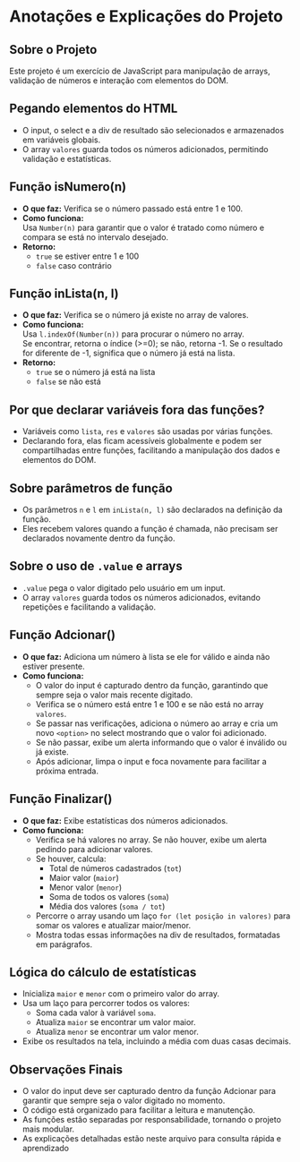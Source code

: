 # Anotações e Explicações do Projeto

## Sobre o Projeto
Este projeto é um exercício de JavaScript para manipulação de arrays, validação de números e interação com elementos do DOM.  



## Pegando elementos do HTML
- O input, o select e a div de resultado são selecionados e armazenados em variáveis globais.
- O array `valores` guarda todos os números adicionados, permitindo validação e estatísticas.



## Função isNumero(n)
- **O que faz:** Verifica se o número passado está entre 1 e 100.
- **Como funciona:**  
  Usa `Number(n)` para garantir que o valor é tratado como número e compara se está no intervalo desejado.
- **Retorno:**  
  - `true` se estiver entre 1 e 100  
  - `false` caso contrário



## Função inLista(n, l)
- **O que faz:** Verifica se o número já existe no array de valores.
- **Como funciona:**  
  Usa `l.indexOf(Number(n))` para procurar o número no array.  
  Se encontrar, retorna o índice (>=0); se não, retorna -1.
  Se o resultado for diferente de -1, significa que o número já está na lista.
- **Retorno:**  
  - `true` se o número já está na lista  
  - `false` se não está



## Por que declarar variáveis fora das funções?
- Variáveis como `lista`, `res` e `valores` são usadas por várias funções.
- Declarando fora, elas ficam acessíveis globalmente e podem ser compartilhadas entre funções, facilitando a manipulação dos dados e elementos do DOM.



## Sobre parâmetros de função
- Os parâmetros `n` e `l` em `inLista(n, l)` são declarados na definição da função.
- Eles recebem valores quando a função é chamada, não precisam ser declarados novamente dentro da função.



## Sobre o uso de `.value` e arrays
- `.value` pega o valor digitado pelo usuário em um input.
- O array `valores` guarda todos os números adicionados, evitando repetições e facilitando a validação.



## Função Adcionar()
- **O que faz:** Adiciona um número à lista se ele for válido e ainda não estiver presente.
- **Como funciona:**  
  - O valor do input é capturado dentro da função, garantindo que sempre seja o valor mais recente digitado.
  - Verifica se o número está entre 1 e 100 e se não está no array `valores`.
  - Se passar nas verificações, adiciona o número ao array e cria um novo `<option>` no select mostrando que o valor foi adicionado.
  - Se não passar, exibe um alerta informando que o valor é inválido ou já existe.
  - Após adicionar, limpa o input e foca novamente para facilitar a próxima entrada.



## Função Finalizar()
- **O que faz:** Exibe estatísticas dos números adicionados.
- **Como funciona:**  
  - Verifica se há valores no array. Se não houver, exibe um alerta pedindo para adicionar valores.
  - Se houver, calcula:
    - Total de números cadastrados (`tot`)
    - Maior valor (`maior`)
    - Menor valor (`menor`)
    - Soma de todos os valores (`soma`)
    - Média dos valores (`soma / tot`)
  - Percorre o array usando um laço `for (let posição in valores)` para somar os valores e atualizar maior/menor.
  - Mostra todas essas informações na div de resultados, formatadas em parágrafos.



## Lógica do cálculo de estatísticas
- Inicializa `maior` e `menor` com o primeiro valor do array.
- Usa um laço para percorrer todos os valores:
  - Soma cada valor à variável `soma`.
  - Atualiza `maior` se encontrar um valor maior.
  - Atualiza `menor` se encontrar um valor menor.
- Exibe os resultados na tela, incluindo a média com duas casas decimais.


## Observações Finais
- O valor do input deve ser capturado dentro da função Adcionar para garantir que sempre seja o valor digitado no momento.
- O código está organizado para facilitar a leitura e manutenção.
- As funções estão separadas por responsabilidade, tornando o projeto mais modular.
- As explicações detalhadas estão neste arquivo para consulta rápida e aprendizado